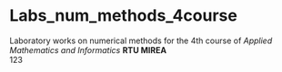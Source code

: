 # Labs_num_methods_4course
Laboratory works on numerical methods for the 4th course of *Applied Mathematics and Informatics* **RTU MIREA**  
123
